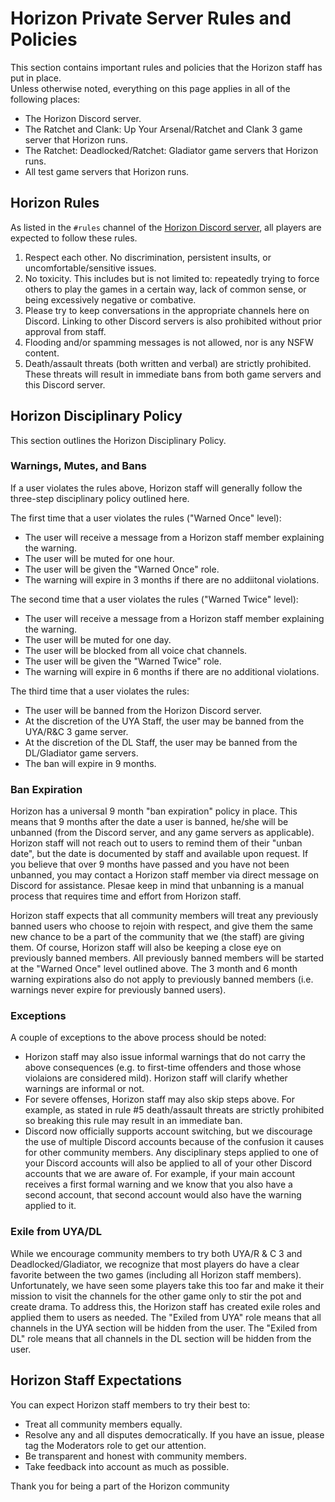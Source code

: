 # Horizon Private Server Rules and Policies

This section contains important rules and policies that the Horizon staff has put in place.  
Unless otherwise noted, everything on this page applies in all of the following places:  
- The Horizon Discord server.  
- The Ratchet and Clank: Up Your Arsenal/Ratchet and Clank 3 game server that Horizon runs.  
- The Ratchet: Deadlocked/Ratchet: Gladiator game servers that Horizon runs.  
- All test game servers that Horizon runs.  


## Horizon Rules

As listed in the `#rules` channel of the [Horizon Discord server](https://discord.gg/horizonps), all players are expected to follow these rules.
1. Respect each other. No discrimination, persistent insults, or uncomfortable/sensitive issues.  
2. No toxicity. This includes but is not limited to: repeatedly trying to force others to play the games in a certain way, lack of common sense, or being excessively negative or combative.  
3. Please try to keep conversations in the appropriate channels here on Discord. Linking to other Discord servers is also prohibited without prior approval from staff.  
4. Flooding and/or spamming messages is not allowed, nor is any NSFW content.  
5. Death/assault threats (both written and verbal) are strictly prohibited. These threats will result in immediate bans from both game servers and this Discord server. 


## Horizon Disciplinary Policy
This section outlines the Horizon Disciplinary Policy.  

### Warnings, Mutes, and Bans
If a user violates the rules above, Horizon staff will generally follow the three-step disciplinary policy outlined here.  

The first time that a user violates the rules ("Warned Once" level):  
- The user will receive a message from a Horizon staff member explaining the warning.  
- The user will be muted for one hour.  
- The user will be given the "Warned Once" role.  
- The warning will expire in 3 months if there are no addiitonal violations.  

The second time that a user violates the rules ("Warned Twice" level):  
- The user will receive a message from a Horizon staff member explaining the warning.  
- The user will be muted for one day.  
- The user will be blocked from all voice chat channels.  
- The user will be given the "Warned Twice" role.  
- The warning will expire in 6 months if there are no additional violations.  

The third time that a user violates the rules:  
- The user will be banned from the Horizon Discord server.  
- At the discretion of the UYA Staff, the user may be banned from the UYA/R&C 3 game server.  
- At the discretion of the DL Staff, the user may be banned from the DL/Gladiator game servers.  
- The ban will expire in 9 months.  

### Ban Expiration
Horizon has a universal 9 month "ban expiration" policy in place. This means that 9 months after the date a user is banned, he/she will be unbanned (from the Discord server, and any game servers as applicable). Horizon staff will not reach out to users to remind them of their "unban date", but the date is documented by staff and available upon request. If you believe that over 9 months have passed and you have not been unbanned, you may contact a Horizon staff member via direct message on Discord for assistance. Plesae keep in mind that unbanning is a manual process that requires time and effort from Horizon staff.  

Horizon staff expects that all community members will treat any previously banned users who choose to rejoin with respect, and give them the same new chance to be a part of the community that we (the staff) are giving them. Of course, Horizon staff will also be keeping a close eye on previously banned members. All previously banned members will be started at the "Warned Once" level outlined above. The 3 month and 6 month warning expirations also do not apply to previously banned members (i.e. warnings never expire for previously banned users).  

### Exceptions
A couple of exceptions to the above process should be noted:  
- Horizon staff may also issue informal warnings that do not carry the above consequences (e.g. to first-time offenders and those whose violaions are considered mild). Horizon staff will clarify whether warnings are informal or not.  
- For severe offenses, Horizon staff may also skip steps above. For example, as stated in rule #5 death/assault threats are strictly prohibited so breaking this rule may result in an immediate ban.  
- Discord now officially supports account switching, but we discourage the use of multiple Discord accounts because of the confusion it causes for other community members. Any disciplinary steps applied to one of your Discord accounts will also be applied to all of your other Discord accounts that we are aware of. For example, if your main account receives a first formal warning and we know that you also have a second account, that second account would also have the warning applied to it.

### Exile from UYA/DL
While we encourage community members to try both UYA/R & C 3 and Deadlocked/Gladiator, we recognize that most players do have a clear favorite between the two games (including all Horizon staff members). Unfortunately, we have seen some players take this too far and make it their mission to visit the channels for the other game only to stir the pot and create drama. To address this, the Horizon staff has created exile roles and applied them to users as needed. The "Exiled from UYA" role means that all channels in the UYA section will be hidden from the user. The "Exiled from DL" role means that all channels in the DL section will be hidden from the user.  


## Horizon Staff Expectations
You can expect Horizon staff members to try their best to:  
- Treat all community members equally.  
- Resolve any and all disputes democratically.  If you have an issue, please tag the Moderators role to get our attention.  
- Be transparent and honest with community members.  
- Take feedback into account as much as possible.


Thank you for being a part of the Horizon community
